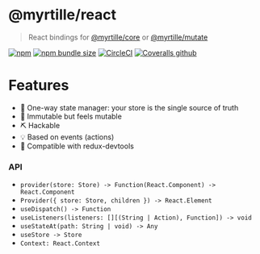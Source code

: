 # @myrtille/react
> React bindings for [@myrtille/core](https://github.com/fabienjuif/myrtille) or [@myrtille/mutate](https://github.com/fabienjuif/myrtille)

[![npm](https://img.shields.io/npm/v/@myrtille/react.svg)](https://www.npmjs.com/package/@myrtille/react) [![npm bundle size](https://img.shields.io/bundlephobia/minzip/@myrtille/react.svg)](https://bundlephobia.com/result?p=@myrtille/react) [![CircleCI](https://img.shields.io/circleci/build/github/fabienjuif/myrtille.svg)](https://app.circleci.com/pipelines/github/fabienjuif/myrtille?branch=master) [![Coveralls github](https://img.shields.io/coveralls/github/fabienjuif/myrtille.svg)](https://coveralls.io/github/fabienjuif/myrtille)

# Features
- 🔄 One-way state manager: your store is the single source of truth
- 💎 Immutable but feels mutable
- ⛏️ Hackable
- 💡 Based on events (actions)
- 📖 Compatible with redux-devtools

### API
- `provider(store: Store) -> Function(React.Component) -> React.Component`
- `Provider({ store: Store, children }) -> React.Element`
- `useDispatch() -> Function`
- `useListeners(listeners: [][(String | Action), Function]) -> void`
- `useStateAt(path: String | void) -> Any`
- `useStore -> Store`
- `Context: React.Context`
